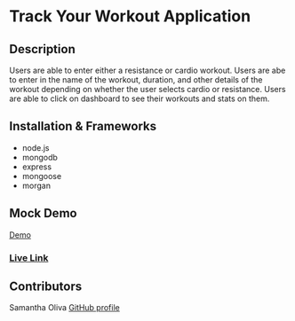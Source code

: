 # Track Your Workout Application

## Description
Users are able to enter either a resistance or cardio workout. Users are abe to enter in the name of the workout, duration, and other details of the workout depending on whether the user selects cardio or resistance. Users are able to click on dashboard to see their workouts and stats on them. 

## Installation & Frameworks
* node.js
* mongodb
* express
* mongoose
* morgan

## Mock Demo
[Demo](https://drive.google.com/file/d/1-vYcW3oi5cr7FDM8CMS0kH883GJKUhNd/view)

### [Live Link](https://damp-ridge-54528.herokuapp.com/)

## Contributors
Samantha Oliva
[GitHub profile](https://github.com/oliva-sam)
